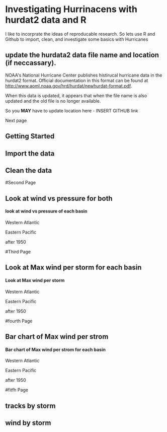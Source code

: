 # Investigating Hurrinacens with hurdat2 data and R
I like to incorprate the ideas of reproducable research.  So lets use R and Github to import, clean, and investigate some basics with Hurricanes

## update the hurdata2 data file name and location (if neccassary).
NOAA's National Hurricane Center publishes histirucal hurricane data in the hurdat2 format.  Official documentation in this format can be found at http://www.aoml.noaa.gov/hrd/hurdat/newhurdat-format.pdf.

When this data is updated, it appears that when the file name is also updated and the old file is no longer available.

So you **MAY** have to update location here - INSERT GITHUB link

Next page
## Getting Started

## Import the data

## Clean the data

#Second Page
## Look at wind vs pressure for both


#### look at wind vs pressure of each basin
Western Atlantic


Eastern Pacific

after 1950


#Third Page
## Look at Max wind per storm for each basin

#### Look at Max wind per storm
Western Atlantic


Eastern Pacific

after 1950


#fourth Page
## Bar chart of Max wind per strom

#### Bar chart of Max wind per strom for each basin
Western Atlantic


Eastern Pacific


after 1950


#fitfh Page
## tracks by storm

## wind by storm
